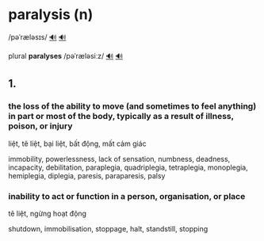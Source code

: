 # paralysis (n)

/pəˈræləsɪs/ [🔊](https://www.oxfordlearnersdictionaries.com/media/english/uk_pron/p/par/paral/paralysis__gb_1.mp3) [🔊](https://www.oxfordlearnersdictionaries.com/media/english/us_pron/p/par/paral/paralysis__us_1.mp3)

plural **paralyses** /pəˈræləsiːz/ [🔊](https://www.oxfordlearnersdictionaries.com/media/english/uk_pron/p/par/paral/paralyses__gb_1.mp3) [🔊](https://www.oxfordlearnersdictionaries.com/media/english/us_pron/p/par/paral/paralyses__us_1.mp3)

## 1.

### the loss of the ability to move (and sometimes to feel anything) in part or most of the body, typically as a result of illness, poison, or injury

liệt, tê liệt, bại liệt, bất động, mất cảm giác

immobility, powerlessness, lack of sensation, numbness, deadness, incapacity, debilitation, paraplegia, quadriplegia, tetraplegia, monoplegia, hemiplegia, diplegia, paresis, paraparesis, palsy

### inability to act or function in a person, organisation, or place

tê liệt, ngừng hoạt động

shutdown, immobilisation, stoppage, halt, standstill, stopping